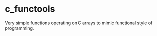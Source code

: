 c_functools
===========

Very simple functions operating on C arrays to mimic functional style of programming.
